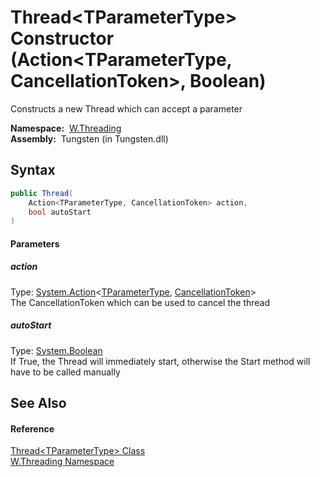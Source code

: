 Thread&lt;TParameterType> Constructor (Action&lt;TParameterType, CancellationToken>, Boolean)
=============================================================================================
   Constructs a new Thread which can accept a parameter

  **Namespace:**  [W.Threading][1]  
  **Assembly:**  Tungsten (in Tungsten.dll)

Syntax
------

```csharp
public Thread(
	Action<TParameterType, CancellationToken> action,
	bool autoStart
)
```

#### Parameters

##### *action*
Type: [System.Action][2]&lt;[TParameterType][3], [CancellationToken][4]>  
The CancellationToken which can be used to cancel the thread

##### *autoStart*
Type: [System.Boolean][5]  
If True, the Thread will immediately start, otherwise the Start method will have to be called manually


See Also
--------

#### Reference
[Thread&lt;TParameterType> Class][3]  
[W.Threading Namespace][1]  

[1]: ../README.md
[2]: http://msdn.microsoft.com/en-us/library/bb549311
[3]: README.md
[4]: http://msdn.microsoft.com/en-us/library/dd384802
[5]: http://msdn.microsoft.com/en-us/library/a28wyd50